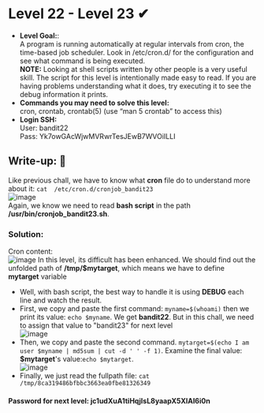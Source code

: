 # Level 22 - Level 23 ✔
- **Level Goal:**:<br>
A program is running automatically at regular intervals from cron, the time-based job scheduler. Look in /etc/cron.d/ for the configuration and see what command is being executed.<br>
**NOTE:** Looking at shell scripts written by other people is a very useful skill. The script for this level is intentionally made easy to read. If you are having problems understanding what it does, try executing it to see the debug information it prints.<br>
- **Commands you may need to solve this level:**<br>
cron, crontab, crontab(5) (use “man 5 crontab” to access this)<br>                                        
- **Login SSH:**<br>
User: bandit22<br>
Pass: Yk7owGAcWjwMVRwrTesJEwB7WVOiILLI<br>
## Write-up: 📝<br>
Like previous chall, we have to know what **cron** file do to understand more about it: `cat  /etc/cron.d/cronjob_bandit23`<br>
![image](https://user-images.githubusercontent.com/48288606/135883049-56cee474-c244-49d5-be66-559b3c15f2d2.png)<br>
Again, we know we need to read **bash script** in the path **/usr/bin/cronjob_bandit23.sh**.<br>
### Solution:<br>
Cron content:<br>
![image](https://user-images.githubusercontent.com/48288606/135879735-c450ef4c-7bbf-4f64-bb97-59c94cdbdfa9.png)
In this level, its difficult has been enhanced. We should find out the unfolded path of **/tmp/$mytarget**, which means we have to define **mytarget** variable<br>
- Well, with bash script, the best way to handle it is using **DEBUG** each line and watch the result.<br>
- First, we copy and paste the first command: `myname=$(whoami)` then we print its value: `echo $myname`. We get **bandit22**. But in this chall, we need to assign that value to "bandit23" for next level<br>
![image](https://user-images.githubusercontent.com/48288606/135883301-b840d384-099b-45a7-8b64-b6c92e92758d.png)
- Then, we copy and paste the second command. `mytarget=$(echo I am user $myname | md5sum | cut -d ' ' -f 1)`. Examine the final value: **$mytarget**'s value:`echo $mytarget`. <br>
![image](https://user-images.githubusercontent.com/48288606/135883413-db830b50-a08d-47b6-8a26-74f4e61adb8d.png)
- Finally, we just read the fullpath file: `cat /tmp/8ca319486bfbbc3663ea0fbe81326349`
#### Password for next level: jc1udXuA1tiHqjIsL8yaapX5XIAI6i0n 



